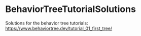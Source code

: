 # BehaviorTreeTutorialSolutions
Solutions for the behavior tree tutorials: https://www.behaviortree.dev/tutorial_01_first_tree/
